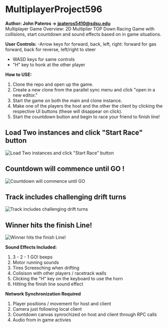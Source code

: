 # MultiplayerProject596
**Author: John Pateros -> jpateros5410@sdsu.edu** <br>
Multiplayer Game Overview:
2D Multiplier TOP Down Racing Game with collisions, start countdown and sound effects based on in game situations.

**User Controls:**
-Arrow keys for forward, back, left, right: forward for gas forward, back for reverse, left/right to steer
- WASD keys for same controls
- "H" key to honk at the other player
  
**How to USE:**
1. Clone the repo and open up the game.
2. Create a new clone from the parallel sync menu and click "open in a new editor."
3. Start the game on both the main and clone instance.
4. Make one of the players the host and the other the client by clicking the respective UI buttons (these will disappear on click).
5. Start the countdown button and begin to race your friend to finish line!

<centre><h2>Load Two instances and click "Start Race" button</h2></centre>
![Load Two instances and click "Start Race" button](https://github.com/jpateros/MultiplayerProject596/assets/112897027/e4b7eaa9-dfa1-45dc-a7c9-81e17b27566c)

<centre><h2>Countdown will commence until GO !</h2></centre>
![Countdown will commence until GO](https://github.com/jpateros/MultiplayerProject596/assets/112897027/5ad41c4e-7185-4411-8678-918e74144bb9)

<centre><h2>Track includes challenging drift turns</h2></centre>
![Track includes challenging drift turns](https://github.com/jpateros/MultiplayerProject596/assets/112897027/82015b81-3438-4de9-a0a5-f9e10eba438a)

<centre><h2>Winner hits the finish Line!</h2></centre>
![Winner hits the finish Line!](https://github.com/jpateros/MultiplayerProject596/assets/112897027/c90458d7-89bf-49b8-af9d-6ab501905bd3)



**Sound Effects Included:**
1. 3 - 2 - 1 GO! beeps
2. Motor running sounds
3. Tires Screesching when drifting
4. Colisison with other players / racetrack walls
5. Clicking the "H" key on the keyboard to use the horn
6. Hitting the finish line sound effect

**Network Synchronization Required**
1. Player positions / movement for host and client
2. Camera just following local client
3. Countdown canvas synrochized on host and client through RPC calls
4. Audio from in game activies
